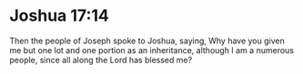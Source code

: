 # Joshua 17:14

Then the people of Joseph spoke to Joshua, saying, Why have you given me but one lot and one portion as an inheritance, although I am a numerous people, since all along the Lord has blessed me?
